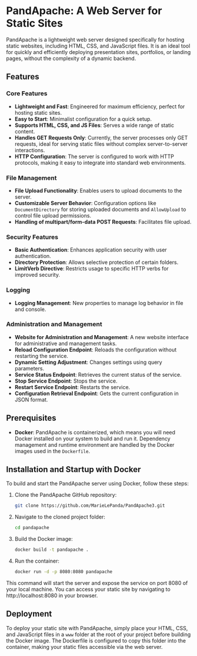 # PandApache: A Web Server for Static Sites

PandApache is a lightweight web server designed specifically for hosting static websites, including HTML, CSS, and JavaScript files. It is an ideal tool for quickly and efficiently deploying presentation sites, portfolios, or landing pages, without the complexity of a dynamic backend.

## Features

### Core Features
- **Lightweight and Fast**: Engineered for maximum efficiency, perfect for hosting static sites.
- **Easy to Start**: Minimalist configuration for a quick setup.
- **Supports HTML, CSS, and JS Files**: Serves a wide range of static content.
- **Handles GET Requests Only**: Currently, the server processes only GET requests, ideal for serving static files without complex server-to-server interactions.
- **HTTP Configuration**: The server is configured to work with HTTP protocols, making it easy to integrate into standard web environments.

### File Management
- **File Upload Functionality**: Enables users to upload documents to the server.
- **Customizable Server Behavior**: Configuration options like `DocumentDirectory` for storing uploaded documents and `AllowUpload` to control file upload permissions.
- **Handling of multipart/form-data POST Requests**: Facilitates file upload.

### Security Features
- **Basic Authentication**: Enhances application security with user authentication.
- **Directory Protection**: Allows selective protection of certain folders.
- **LimitVerb Directive**: Restricts usage to specific HTTP verbs for improved security.

### Logging
- **Logging Management**: New properties to manage log behavior in file and console.

### Administration and Management
- **Website for Administration and Management**: A new website interface for administrative and management tasks.
- **Reload Configuration Endpoint**: Reloads the configuration without restarting the service.
- **Dynamic Setting Adjustment**: Changes settings using query parameters.
- **Service Status Endpoint**: Retrieves the current status of the service.
- **Stop Service Endpoint**: Stops the service.
- **Restart Service Endpoint**: Restarts the service.
- **Configuration Retrieval Endpoint**: Gets the current configuration in JSON format.

## Prerequisites

- **Docker**: PandApache is containerized, which means you will need Docker installed on your system to build and run it. Dependency management and runtime environment are handled by the Docker images used in the `Dockerfile`.

## Installation and Startup with Docker

To build and start the PandApache server using Docker, follow these steps:

1. Clone the PandApache GitHub repository:
   ```bash
   git clone https://github.com/MarieLePanda/PandApache3.git
   ```
2. Navigate to the cloned project folder:
   ```bash
   cd pandapache
   ```
3. Build the Docker image:
   ```bash
   docker build -t pandapache .
   ```
4. Run the container:
   ```bash
   docker run -d -p 8080:8080 pandapache
   ```

This command will start the server and expose the service on port 8080 of your local machine. You can access your static site by navigating to http://localhost:8080 in your browser.

## Deployment

To deploy your static site with PandApache, simply place your HTML, CSS, and JavaScript files in a `www` folder at the root of your project before building the Docker image. 
The Dockerfile is configured to copy this folder into the container, making your static files accessible via the web server.
